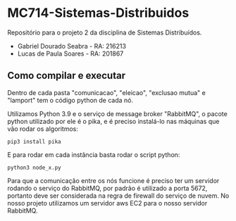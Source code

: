 # MC714-Sistemas-Distribuidos
Repositório para o projeto 2 da disciplina de Sistemas Distribuídos.
* Gabriel Dourado Seabra - RA: 216213
* Lucas de Paula Soares   - RA: 201867


## Como compilar e executar
Dentro de cada pasta "comunicacao", "eleicao", "exclusao mutua" e "lamport" tem o código python de cada nó.

Utilizamos Python 3.9 e o serviço de message broker "RabbitMQ", o pacote python utilizado por ele é o pika, e é preciso instalá-lo nas máquinas que vão rodar os algoritmos:
```
pip3 install pika
```

E para rodar em cada instância basta rodar o script python:
```
python3 node_x.py
```

Para que a comunicação entre os nós funcione é preciso ter um servidor rodando o serviço do RabbitMQ, por padrão é utilizado a porta 5672, portanto deve ser considerada na regra de firewall do serviço de nuvem. No nosso projeto utilizamos um servidor aws EC2 para o nosso servidor RabbitMQ. 

